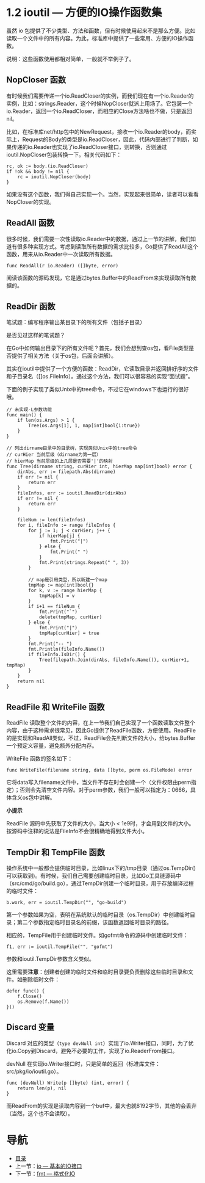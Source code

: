 # 1.2 ioutil — 方便的IO操作函数集 #

虽然 io 包提供了不少类型、方法和函数，但有时候使用起来不是那么方便。比如读取一个文件中的所有内容。为此，标准库中提供了一些常用、方便的IO操作函数。

说明：这些函数使用都相对简单，一般就不举例子了。

## NopCloser 函数 ##

有时候我们需要传递一个io.ReadCloser的实例，而我们现在有一个io.Reader的实例，比如：strings.Reader，这个时候NopCloser就派上用场了。它包装一个io.Reader，返回一个io.ReadCloser，而相应的Close方法啥也不做，只是返回nil。

比如，在标准库net/http包中的NewRequest，接收一个io.Reader的body，而实际上，Request的Body的类型是io.ReadCloser，因此，代码内部进行了判断，如果传递的io.Reader也实现了io.ReadCloser接口，则转换，否则通过ioutil.NopCloser包装转换一下。相关代码如下：

	rc, ok := body.(io.ReadCloser)
	if !ok && body != nil {
		rc = ioutil.NopCloser(body)
	}

如果没有这个函数，我们得自己实现一个。当然，实现起来很简单，读者可以看看NopCloser的实现。

## ReadAll 函数 ##

很多时候，我们需要一次性读取io.Reader中的数据，通过上一节的讲解，我们知道有很多种实现方式。考虑到读取所有数据的需求比较多，Go提供了ReadAll这个函数，用来从io.Reader中一次读取所有数据。

	func ReadAll(r io.Reader) ([]byte, error)

阅读该函数的源码发现，它是通过bytes.Buffer中的ReadFrom来实现读取所有数据的。

## ReadDir 函数 ##

笔试题：编写程序输出某目录下的所有文件（包括子目录）

是否见过这样的笔试题？

在Go中如何输出目录下的所有文件呢？首先，我们会想到查os包，看File类型是否提供了相关方法（关于os包，后面会讲解）。

其实在ioutil中提供了一个方便的函数：ReadDir，它读取目录并返回排好序的文件和子目录名（[]os.FileInfo）。通过这个方法，我们可以很容易的实现“面试题”。

下面的例子实现了类似Unix中的tree命令，不过它在windows下也运行的很好哦。
	
	// 未实现-L参数功能
	func main() {
		if len(os.Args) > 1 {
			Tree(os.Args[1], 1, map[int]bool{1:true})
		}
	}
	
	// 列出dirname目录中的目录树，实现类似Unix中的tree命令
	// curHier 当前层级（dirname为第一层）
	// hierMap 当前层级的上几层是否需要'|'的映射
	func Tree(dirname string, curHier int, hierMap map[int]bool) error {
		dirAbs, err := filepath.Abs(dirname)
		if err != nil {
			return err
		}
		fileInfos, err := ioutil.ReadDir(dirAbs)
		if err != nil {
			return err
		}
	
		fileNum := len(fileInfos)
		for i, fileInfo := range fileInfos {
			for j := 1; j < curHier; j++ {
				if hierMap[j] {
				    fmt.Print("|")
				} else {
				    fmt.Print(" ")
				}
				fmt.Print(strings.Repeat(" ", 3))
			}
			
			// map是引用类型，所以新建一个map
			tmpMap := map[int]bool{}
			for k, v := range hierMap {
			    tmpMap[k] = v
			}
			if i+1 == fileNum {
				fmt.Print("`")
				delete(tmpMap, curHier)
			} else {
				fmt.Print("|")
				tmpMap[curHier] = true
			}
			fmt.Print("-- ")
			fmt.Println(fileInfo.Name())
			if fileInfo.IsDir() {
				Tree(filepath.Join(dirAbs, fileInfo.Name()), curHier+1, tmpMap)
			}
		}
		return nil
	}

## ReadFile 和 WriteFile 函数 ##

ReadFile 读取整个文件的内容，在上一节我们自己实现了一个函数读取文件整个内容，由于这种需求很常见，因此Go提供了ReadFile函数，方便使用。ReadFile的是实现和ReadAll类似，不过，ReadFile会先判断文件的大小，给bytes.Buffer一个预定义容量，避免额外分配内存。

WriteFile 函数的签名如下：

	func WriteFile(filename string, data []byte, perm os.FileMode) error

它将data写入filename文件中，当文件不存在时会创建一个（文件权限由perm指定）；否则会先清空文件内容。对于perm参数，我们一般可以指定为：0666，具体含义os包中讲解。

**小提示**

ReadFile 源码中先获取了文件的大小，当大小 < 1e9时，才会用到文件的大小。按源码中注释的说法是FileInfo不会很精确地得到文件大小。

## TempDir 和 TempFile 函数 ##

操作系统中一般都会提供临时目录，比如linux下的/tmp目录（通过os.TempDir()可以获取到)。有时候，我们自己需要创建临时目录，比如Go工具链源码中（src/cmd/go/build.go），通过TempDir创建一个临时目录，用于存放编译过程的临时文件：

	b.work, err = ioutil.TempDir("", "go-build")

第一个参数如果为空，表明在系统默认的临时目录（os.TempDir）中创建临时目录；第二个参数指定临时目录名的前缀，该函数返回临时目录的路径。

相应的，TempFile用于创建临时文件。如gofmt命令的源码中创建临时文件：

	f1, err := ioutil.TempFile("", "gofmt")

参数和ioutil.TempDir参数含义类似。

这里需要**注意**：创建者创建的临时文件和临时目录要负责删除这些临时目录和文件。如删除临时文件：
	
	defer func() {
		f.Close()
		os.Remove(f.Name())
	}()

## Discard 变量 ##

Discard 对应的类型（`type devNull int`）实现了io.Writer接口，同时，为了优化io.Copy到Discard，避免不必要的工作，实现了io.ReaderFrom接口。

devNull 在实现io.Writer接口时，只是简单的返回（标准库文件：src/pkg/io/ioutil.go）。

	func (devNull) Write(p []byte) (int, error) {
		return len(p), nil
	}

而ReadFrom的实现是读取内容到一个buf中，最大也就8192字节，其他的会丢弃（当然，这个也不会读取）。

# 导航 #

- [目录](/preface.md)
- 上一节：[io — 基本的IO接口](01.1.md)
- 下一节：[fmt — 格式化IO](01.3.md)
